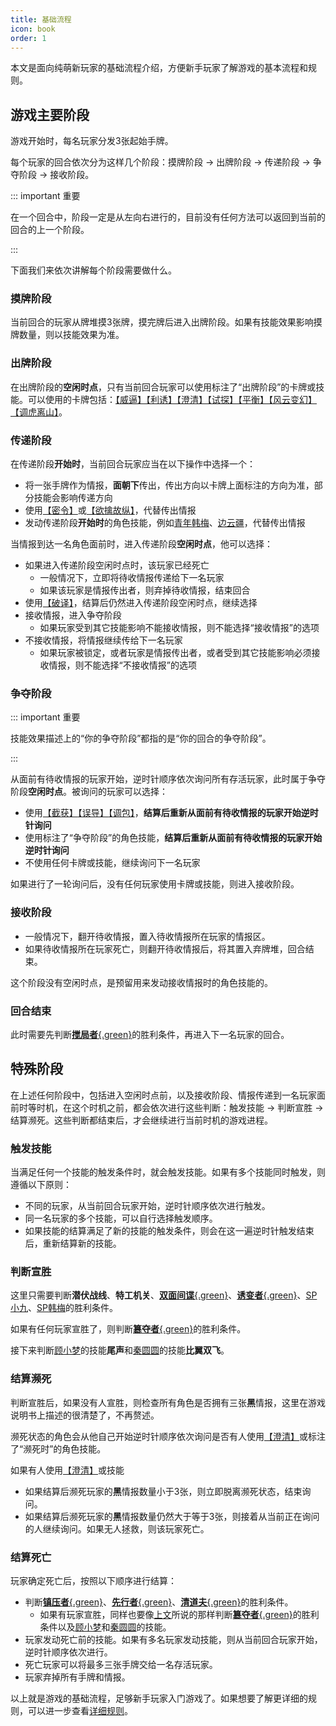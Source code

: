 ```yaml
---
title: 基础流程
icon: book
order: 1
---
```


本文是面向纯萌新玩家的基础流程介绍，方便新手玩家了解游戏的基本流程和规则。

## 游戏主要阶段

游戏开始时，每名玩家分发3张起始手牌。

每个玩家的回合依次分为这样几个阶段：摸牌阶段 &rarr; 出牌阶段 &rarr; 传递阶段 &rarr; 争夺阶段 &rarr; 接收阶段。

::: important 重要

在一个回合中，阶段一定是从左向右进行的，目前没有任何方法可以返回到当前的回合的上一个阶段。

:::

下面我们来依次讲解每个阶段需要做什么。

### 摸牌阶段

<Badge text="仅当前回合玩家" type="info" vertical="baseline" /> 当前回合的玩家从牌堆摸3张牌，摸完牌后进入出牌阶段。如果有技能效果影响摸牌数量，则以技能效果为准。

### 出牌阶段

<Badge text="仅当前回合玩家" type="info" vertical="baseline" /> 在出牌阶段的**空闲时点**，只有当前回合玩家可以使用标注了“出牌阶段”的卡牌或技能。可以使用的卡牌包括：[【威逼】](../card/card.md)[【利诱】](../card/card.md)[【澄清】](../card/card.md)[【试探】](../card/card.md)[【平衡】](../card/card.md)[【风云变幻】](../card/card.md)[【调虎离山】](../card/card.md)。

### 传递阶段

<Badge text="仅当前回合玩家" type="info" vertical="baseline" /> 在传递阶段**开始时**，当前回合玩家应当在以下操作中选择一个：
- 将一张手牌作为情报，**面朝下**传出，传出方向以卡牌上面标注的方向为准，部分技能会影响传递方向
- 使用[【密令】](../card/card.md)或[【欲擒故纵】](../card/card.md)，代替传出情报
- 发动传递阶段**开始时**的角色技能，例如[青年韩梅](../skills/extend1.html#h-韩梅-特务学员)、[边云疆](../skills/extend2.html#b-边云疆-军人)，代替传出情报

<Badge text="仅待收情报所在玩家" type="note" vertical="baseline" /> 当情报到达一名角色面前时，进入传递阶段**空闲时点**，他可以选择：
- 如果进入传递阶段空闲时点时，该玩家已经死亡
  - 一般情况下，立即将待收情报传递给下一名玩家
  - 如果该玩家是情报传出者，则弃掉待收情报，结束回合
- 使用[【破译】](../card/card.md)，结算后仍然进入传递阶段空闲时点，继续选择
- 接收情报，进入争夺阶段
  - 如果玩家受到其它技能影响不能接收情报，则不能选择“接收情报”的选项
- 不接收情报，将情报继续传给下一名玩家
  - 如果玩家被锁定，或者玩家是情报传出者，或者受到其它技能影响必须接收情报，则不能选择“不接收情报”的选项

### 争夺阶段

::: important 重要

技能效果描述上的“你的争夺阶段”都指的是“你的回合的争夺阶段”。

:::

<Badge text="仅被询问的玩家" type="note" vertical="baseline" /> 从面前有待收情报的玩家开始，逆时针顺序依次询问所有存活玩家，此时属于争夺阶段**空闲时点**。被询问的玩家可以选择：
- 使用[【截获】](../card/card.md)[【误导】](../card/card.md)[【调包】](../card/card.md)，**结算后重新从面前有待收情报的玩家开始逆时针询问**
- 使用标注了“争夺阶段”的角色技能，**结算后重新从面前有待收情报的玩家开始逆时针询问**
- 不使用任何卡牌或技能，继续询问下一名玩家

如果进行了一轮询问后，没有任何玩家使用卡牌或技能，则进入接收阶段。

### 接收阶段

- 一般情况下，翻开待收情报，置入待收情报所在玩家的情报区。
- 如果待收情报所在玩家死亡，则翻开待收情报后，将其置入弃牌堆，回合结束。

这个阶段没有空闲时点，是预留用来发动接收情报时的角色技能的。

### 回合结束

此时需要先判断[**搅局者**{.green}](../card/secret_task.md)的胜利条件，再进入下一名玩家的回合。

## 特殊阶段

在上述任何阶段中，包括进入空闲时点前，以及接收阶段、情报传递到一名玩家面前时等时机，在这个时机之前，都会依次进行这些判断：触发技能 &rarr; 判断宣胜 &rarr; 结算濒死。这些判断都结束后，才会继续进行当前时机的游戏进程。

### 触发技能

当满足任何一个技能的触发条件时，就会触发技能。如果有多个技能同时触发，则遵循以下原则：
- 不同的玩家，从当前回合玩家开始，逆时针顺序依次进行触发。
- 同一名玩家的多个技能，可以自行选择触发顺序。
- 如果技能的结算满足了新的技能的触发条件，则会在这一遍逆时针触发结束后，重新结算新的技能。

### 判断宣胜

这里只需要判断**潜伏战线**、**特工机关**、[**双面间谍**{.green}](../card/secret_task.md)、[**诱变者**{.green}](../card/secret_task.md)、[SP小九](../skills/extend2.md#x-小九-sp-情报站长)、[SP韩梅](../skills/extend2.md#h-韩梅-sp-军统特务)的胜利条件。

如果有任何玩家宣胜了，则判断[**簒夺者**{.green}](../card/secret_task.md)的胜利条件。

接下来判断[顾小梦](../skills/base.md#g-顾小梦-译电科科员)的技能**尾声**和[秦圆圆](../skills/extend1.md#q-秦圆圆-风尘侠女)的技能**比翼双飞**。

### 结算濒死

判断宣胜后，如果没有人宣胜，则检查所有角色是否拥有三张**黑**情报，这里在游戏说明书上描述的很清楚了，不再赘述。

濒死状态的角色会从他自己开始逆时针顺序依次询问是否有人使用[【澄清】](../card/card.md)或标注了“濒死时”的角色技能。

如果有人使用[【澄清】](../card/card.md)或技能
- 如果结算后濒死玩家的**黑**情报数量小于3张，则立即脱离濒死状态，结束询问。
- 如果结算后濒死玩家的**黑**情报数量仍然大于等于3张，则接着从当前正在询问的人继续询问。如果无人拯救，则该玩家死亡。

### 结算死亡

玩家确定死亡后，按照以下顺序进行结算：
- 判断[**镇压者**{.green}](../card/secret_task.md)、[**先行者**{.green}](../card/secret_task.md)、[**清道夫**{.green}](../card/secret_task.md)的胜利条件。
    - 如果有玩家宣胜，同样也要像[上文](#判断宣胜)所说的那样判断[**簒夺者**{.green}](../card/secret_task.md)的胜利条件以及[顾小梦](../skills/base.md#g-顾小梦-译电科科员)和[秦圆圆](../skills/extend1.md#q-秦圆圆-风尘侠女)的技能。
- 玩家发动死亡前的技能。如果有多名玩家发动技能，则从当前回合玩家开始，逆时针顺序依次进行。
- 死亡玩家可以将最多三张手牌交给一名存活玩家。
- 玩家弃掉所有手牌和情报。

以上就是游戏的基础流程，足够新手玩家入门游戏了。如果想要了解更详细的规则，可以进一步查看[详细规则](../guide/detail_rules.md)。